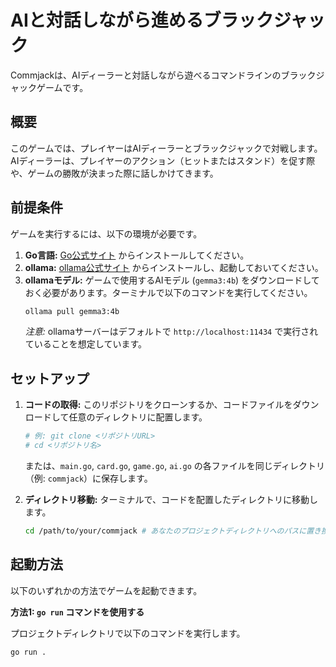 # AIと対話しながら進めるブラックジャック

Commjackは、AIディーラーと対話しながら遊べるコマンドラインのブラックジャックゲームです。

## 概要

このゲームでは、プレイヤーはAIディーラーとブラックジャックで対戦します。AIディーラーは、プレイヤーのアクション（ヒットまたはスタンド）を促す際や、ゲームの勝敗が決まった際に話しかけてきます。

## 前提条件

ゲームを実行するには、以下の環境が必要です。

1.  **Go言語:** [Go公式サイト](https://go.dev/doc/install) からインストールしてください。
2.  **ollama:** [ollama公式サイト](https://ollama.com/) からインストールし、起動しておいてください。
3.  **ollamaモデル:** ゲームで使用するAIモデル (`gemma3:4b`) をダウンロードしておく必要があります。ターミナルで以下のコマンドを実行してください。
    ```bash
    ollama pull gemma3:4b
    ```
    *注意:* ollamaサーバーはデフォルトで `http://localhost:11434` で実行されていることを想定しています。

## セットアップ

1.  **コードの取得:** このリポジトリをクローンするか、コードファイルをダウンロードして任意のディレクトリに配置します。
    ```bash
    # 例: git clone <リポジトリURL>
    # cd <リポジトリ名>
    ```
    または、`main.go`, `card.go`, `game.go`, `ai.go` の各ファイルを同じディレクトリ（例: `commjack`）に保存します。

2.  **ディレクトリ移動:** ターミナルで、コードを配置したディレクトリに移動します。
    ```bash
    cd /path/to/your/commjack # あなたのプロジェクトディレクトリへのパスに置き換えてください
    ```

## 起動方法

以下のいずれかの方法でゲームを起動できます。

**方法1: `go run` コマンドを使用する**

プロジェクトディレクトリで以下のコマンドを実行します。

```bash
go run .
```